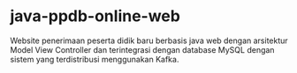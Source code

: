 # java-ppdb-online-web
Website penerimaan peserta didik baru berbasis java web dengan arsitektur Model View Controller dan terintegrasi dengan database MySQL dengan sistem yang terdistribusi menggunakan Kafka.
